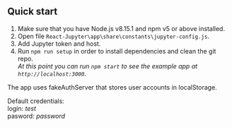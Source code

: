 ## Quick start

1.  Make sure that you have Node.js v8.15.1 and npm v5 or above installed.
2.  Open file `React-Jupyter\app\share\constants\jupyter-config.js`.<br />
3.  Add Jupyter token and host.
4.  Run `npm run setup` in order to install dependencies and clean the git repo.<br />
    _At this point you can run `npm start` to see the example app at `http://localhost:3000`._

The app uses fakeAuthServer that stores user accounts in localStorage.

Default credentials: <br /> 
login: <i>test</i> <br />
pasword: <i>password</i> <br />
